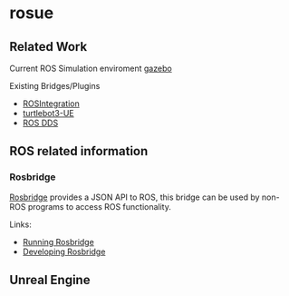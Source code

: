 # rosue

## Related Work
Current ROS Simulation enviroment [gazebo](https://gazebosim.org/libs/physics)

Existing Bridges/Plugins
- [ROSIntegration](https://github.com/code-iai/ROSIntegration)
- [turtlebot3-UE](https://github.com/rapyuta-robotics/turtlebot3-UE/tree/devel)
- [ROS DDS](https://design.ros2.org/articles/ros_on_dds.html)

## ROS related information
### Rosbridge
[Rosbridge](http://wiki.ros.org/rosbridge_suite) provides a JSON API to ROS, this bridge can be used by non-ROS programs to access ROS functionality.

Links:
- [Running Rosbridge](http://wiki.ros.org/rosbridge_suite/Tutorials/RunningRosbridge)
- [Developing Rosbridge](http://wiki.ros.org/rosbridge_suite/Tutorials/DevelopingRosbridge)

## Unreal Engine
